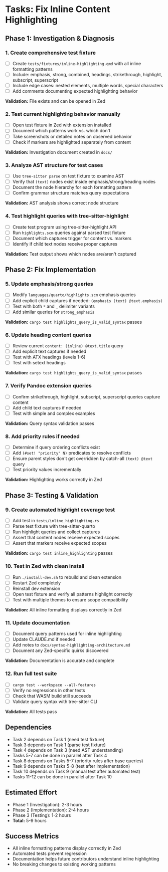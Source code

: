 # Tasks: Fix Inline Content Highlighting

## Phase 1: Investigation & Diagnosis

### 1. Create comprehensive test fixture
- [ ] Create `tests/fixtures/inline-highlighting.qmd` with all inline formatting patterns
- [ ] Include: emphasis, strong, combined, headings, strikethrough, highlight, subscript, superscript
- [ ] Include edge cases: nested elements, multiple words, special characters
- [ ] Add comments documenting expected highlighting behavior

**Validation:** File exists and can be opened in Zed

### 2. Test current highlighting behavior manually
- [ ] Open test fixture in Zed with extension installed
- [ ] Document which patterns work vs. which don't
- [ ] Take screenshots or detailed notes on observed behavior
- [ ] Check if markers are highlighted separately from content

**Validation:** Investigation document created in `docs/`

### 3. Analyze AST structure for test cases
- [ ] Use `tree-sitter parse` on test fixture to examine AST
- [ ] Verify that `(text)` nodes exist inside emphasis/strong/heading nodes
- [ ] Document the node hierarchy for each formatting pattern
- [ ] Confirm grammar structure matches query expectations

**Validation:** AST analysis shows correct node structure

### 4. Test highlight queries with tree-sitter-highlight
- [ ] Create test program using tree-sitter-highlight API
- [ ] Run `highlights.scm` queries against parsed test fixture
- [ ] Document which captures trigger for content vs. markers
- [ ] Identify if child text nodes receive proper captures

**Validation:** Test output shows which nodes are/aren't captured

## Phase 2: Fix Implementation

### 5. Update emphasis/strong queries
- [ ] Modify `languages/quarto/highlights.scm` emphasis queries
- [ ] Add explicit child captures if needed: `(emphasis (text) @text.emphasis)`
- [ ] Test with both `*` and `_` delimiter variants
- [ ] Add similar queries for `strong_emphasis`

**Validation:** `cargo test highlights_query_is_valid_syntax` passes

### 6. Update heading content queries
- [ ] Review current `content: (inline) @text.title` query
- [ ] Add explicit text captures if needed
- [ ] Test with ATX headings (levels 1-6)
- [ ] Test with setext headings

**Validation:** `cargo test highlights_query_is_valid_syntax` passes

### 7. Verify Pandoc extension queries
- [ ] Confirm strikethrough, highlight, subscript, superscript queries capture content
- [ ] Add child text captures if needed
- [ ] Test with simple and complex examples

**Validation:** Query syntax validation passes

### 8. Add priority rules if needed
- [ ] Determine if query ordering conflicts exist
- [ ] Add `(#set! "priority" N)` predicates to resolve conflicts
- [ ] Ensure parent styles don't get overridden by catch-all `(text) @text` query
- [ ] Test priority values incrementally

**Validation:** Highlighting works correctly in Zed

## Phase 3: Testing & Validation

### 9. Create automated highlight coverage test
- [ ] Add test in `tests/inline_highlighting.rs`
- [ ] Parse test fixture with tree-sitter-quarto
- [ ] Run highlight queries and collect captures
- [ ] Assert that content nodes receive expected scopes
- [ ] Assert that markers receive expected scopes

**Validation:** `cargo test inline_highlighting` passes

### 10. Test in Zed with clean install
- [ ] Run `./install-dev.sh` to rebuild and clean extension
- [ ] Restart Zed completely
- [ ] Reinstall dev extension
- [ ] Open test fixture and verify all patterns highlight correctly
- [ ] Test with multiple themes to ensure scope compatibility

**Validation:** All inline formatting displays correctly in Zed

### 11. Update documentation
- [ ] Document query patterns used for inline highlighting
- [ ] Update CLAUDE.md if needed
- [ ] Add notes to `docs/syntax-highlighting-architecture.md`
- [ ] Document any Zed-specific quirks discovered

**Validation:** Documentation is accurate and complete

### 12. Run full test suite
- [ ] `cargo test --workspace --all-features`
- [ ] Verify no regressions in other tests
- [ ] Check that WASM build still succeeds
- [ ] Validate query syntax with tree-sitter CLI

**Validation:** All tests pass

## Dependencies
- Task 2 depends on Task 1 (need test fixture)
- Task 3 depends on Task 1 (parse test fixture)
- Task 4 depends on Task 3 (need AST understanding)
- Tasks 5-7 can be done in parallel after Task 4
- Task 8 depends on Tasks 5-7 (priority rules after base queries)
- Task 9 depends on Tasks 5-8 (test after implementation)
- Task 10 depends on Task 9 (manual test after automated test)
- Tasks 11-12 can be done in parallel after Task 10

## Estimated Effort
- Phase 1 (Investigation): 2-3 hours
- Phase 2 (Implementation): 2-4 hours
- Phase 3 (Testing): 1-2 hours
- **Total:** 5-9 hours

## Success Metrics
- All inline formatting patterns display correctly in Zed
- Automated tests prevent regression
- Documentation helps future contributors understand inline highlighting
- No breaking changes to existing working patterns
